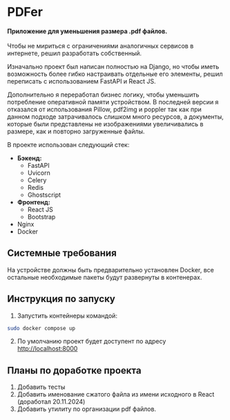 # PDFer

<b>Приложение для уменьшения размера .pdf файлов.</b> <br><br>
Чтобы не мириться с ограничениями аналогичных сервисов в интернете, решил разработать собственный.

Изначально проект был написан полностью на Django, но чтобы иметь возможность более гибко настраивать отдельные его элементы, решил переписать с использованием FastAPI и React JS.

Дополнительно я переработал бизнес логику, чтобы уменьшить потребление оперативной памяти устройством.
В последней версии я отказался от использования Pillow, pdf2img и poppler так как при данном подходе
затрачивалось слишком много ресурсов, а документы, которые были представлены не изображениями увеличивались в размере, как и повторно загруженные файлы.

В проекте использован следующий стек:

- <b>Бэкенд:</b>
  - FastAPI
  - Uvicorn
  - Celery
  - Redis
  - Ghostscript
- <b>Фронтенд:</b>
  - React JS
  - Bootstrap
- Nginx
- Docker

## Системные требования

На устройстве должны быть предварительно установлен Docker, все остальные необходимые пакеты будут развернуты в контенерах.

## Инструкция по запуску

1. Запустить контейнеры командой:

```bash
sudo docker compose up
```

2. По умолчанию проект будет доступент по адресу <a href="http://localhost:8000">http://localhost:8000</a>

## Планы по доработке проекта

1. Добавить тесты
2. Добавить именование сжатого файла из имени исходного в React (доработал 20.11.2024)
3. Добавить утилиту по организации pdf файлов.
